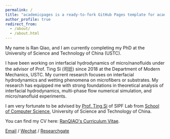 ```yaml
---
permalink: /
title: "academicpages is a ready-to-fork GitHub Pages template for academic personal websites"
author_profile: true
redirect_from: 
  - /about/
  - /about.html
---
```


My name is Ran Qiao, and I am currently completing my PhD at the University of Science and Technology of China (USTC).

I have been working on interfacial hydrodynamics of micro/nanofluids under the advisor of Prof. Ting Si (司廷) since 2018 at the Department of Modern Mechanics, USTC. My current research focuses on interfacial hydrodynamics and wetting phenomena on microfibers or substrates. My research has equipped me with strong foundations in theoretical analysis of interfacial hydrodynamics, multi-phase flow numerical simulation, and micro/nanofluid experiments. 

I am very fortunate to be advised by [Prof. Ting Si](http://staff.ustc.edu.cn/~tsi/) of SIPF Lab from [School of Computer Science](https://cs.pku.edu.cn/), University of Science and Technology of China. 

You can find my CV here: [RanQIAO's Curriculum Vitae](../assets/Curriculum_Vitae.pdf).

[Email](mailto:qiaoran@mail.ustc.edu.cn) / [Wechat](../images/wechat.jpg) / [Researchgate](https://researchgate.com)
